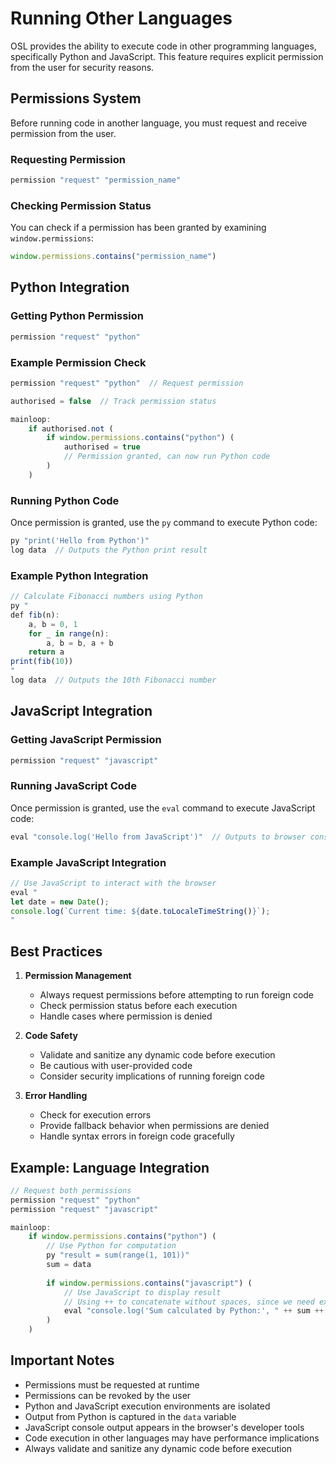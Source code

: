 # Running Other Languages

OSL provides the ability to execute code in other programming languages, specifically Python and JavaScript. This feature requires explicit permission from the user for security reasons.

## Permissions System

Before running code in another language, you must request and receive permission from the user.

### Requesting Permission

```javascript
permission "request" "permission_name"
```

### Checking Permission Status

You can check if a permission has been granted by examining `window.permissions`:

```javascript
window.permissions.contains("permission_name")
```

## Python Integration

### Getting Python Permission

```javascript
permission "request" "python"
```

### Example Permission Check

```javascript
permission "request" "python"  // Request permission

authorised = false  // Track permission status

mainloop:
    if authorised.not (
        if window.permissions.contains("python") (
            authorised = true
            // Permission granted, can now run Python code
        )
    )
```

### Running Python Code

Once permission is granted, use the `py` command to execute Python code:

```javascript
py "print('Hello from Python')"
log data  // Outputs the Python print result
```

### Example Python Integration

```javascript
// Calculate Fibonacci numbers using Python
py "
def fib(n):
    a, b = 0, 1
    for _ in range(n):
        a, b = b, a + b
    return a
print(fib(10))
"
log data  // Outputs the 10th Fibonacci number
```

## JavaScript Integration

### Getting JavaScript Permission

```javascript
permission "request" "javascript"
```

### Running JavaScript Code

Once permission is granted, use the `eval` command to execute JavaScript code:

```javascript
eval "console.log('Hello from JavaScript')"  // Outputs to browser console
```

### Example JavaScript Integration

```javascript
// Use JavaScript to interact with the browser
eval "
let date = new Date();
console.log(`Current time: ${date.toLocaleTimeString()}`);
"
```

## Best Practices

1. **Permission Management**
   - Always request permissions before attempting to run foreign code
   - Check permission status before each execution
   - Handle cases where permission is denied

2. **Code Safety**
   - Validate and sanitize any dynamic code before execution
   - Be cautious with user-provided code
   - Consider security implications of running foreign code

3. **Error Handling**
   - Check for execution errors
   - Provide fallback behavior when permissions are denied
   - Handle syntax errors in foreign code gracefully

## Example: Language Integration

```javascript
// Request both permissions
permission "request" "python"
permission "request" "javascript"

mainloop:
    if window.permissions.contains("python") (
        // Use Python for computation
        py "result = sum(range(1, 101))"
        sum = data
        
        if window.permissions.contains("javascript") (
            // Use JavaScript to display result
            // Using ++ to concatenate without spaces, since we need exact syntax for eval
            eval "console.log('Sum calculated by Python:', " ++ sum ++ ")"
        )
    )
```

## Important Notes

- Permissions must be requested at runtime
- Permissions can be revoked by the user
- Python and JavaScript execution environments are isolated
- Output from Python is captured in the `data` variable
- JavaScript console output appears in the browser's developer tools
- Code execution in other languages may have performance implications
- Always validate and sanitize any dynamic code before execution
